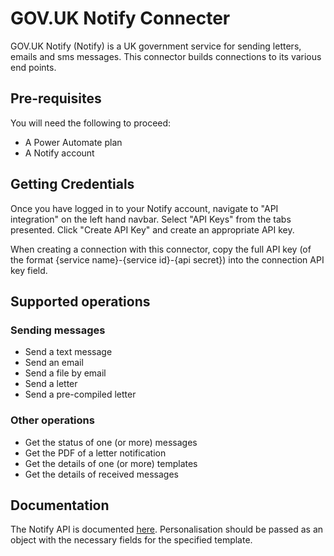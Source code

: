 # GOV.UK Notify Connecter
GOV.UK Notify (Notify) is a UK government service for sending letters, emails and sms messages.
This connector builds connections to its various end points.

## Pre-requisites
You will need the following to proceed:
- A Power Automate plan
- A Notify account

## Getting Credentials
Once you have logged in to your Notify account, navigate to "API integration" on the left hand navbar.
Select "API Keys" from the tabs presented.
Click "Create API Key" and create an appropriate API key.

When creating a connection with this connector, copy the full API key (of the format {service name}-{service id}-{api secret}) into the connection API key field.

## Supported operations
### Sending messages
- Send a text message
- Send an email
- Send a file by email
- Send a letter
- Send a pre-compiled letter

### Other operations
- Get the status of one (or more) messages
- Get the PDF of a letter notification
- Get the details of one (or more) templates
- Get the details of received messages

## Documentation
The Notify API is documented [here](https://docs.notifications.service.gov.uk/rest-api.html).
Personalisation should be passed as an object with the necessary fields for the specified template.
